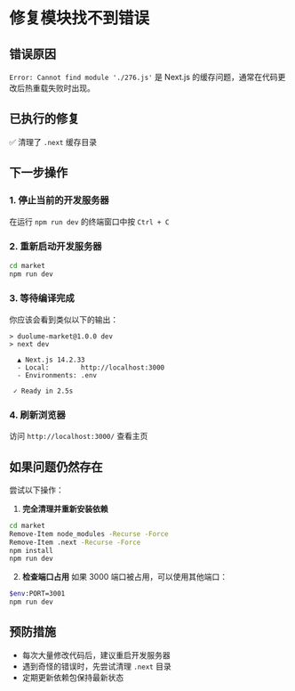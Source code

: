# 修复模块找不到错误

## 错误原因
`Error: Cannot find module './276.js'` 是 Next.js 的缓存问题，通常在代码更改后热重载失败时出现。

## 已执行的修复
✅ 清理了 `.next` 缓存目录

## 下一步操作

### 1. 停止当前的开发服务器
在运行 `npm run dev` 的终端窗口中按 `Ctrl + C`

### 2. 重新启动开发服务器
```bash
cd market
npm run dev
```

### 3. 等待编译完成
你应该会看到类似以下的输出：
```
> duolume-market@1.0.0 dev
> next dev

  ▲ Next.js 14.2.33
  - Local:        http://localhost:3000
  - Environments: .env

 ✓ Ready in 2.5s
```

### 4. 刷新浏览器
访问 `http://localhost:3000/` 查看主页

## 如果问题仍然存在

尝试以下操作：

1. **完全清理并重新安装依赖**
```bash
cd market
Remove-Item node_modules -Recurse -Force
Remove-Item .next -Recurse -Force
npm install
npm run dev
```

2. **检查端口占用**
如果 3000 端口被占用，可以使用其他端口：
```bash
$env:PORT=3001
npm run dev
```

## 预防措施
- 每次大量修改代码后，建议重启开发服务器
- 遇到奇怪的错误时，先尝试清理 `.next` 目录
- 定期更新依赖包保持最新状态

